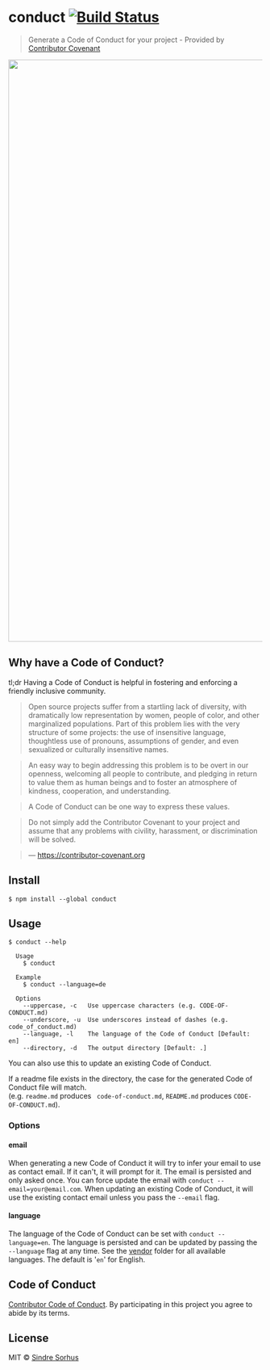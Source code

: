 # conduct [![Build Status](https://travis-ci.org/sindresorhus/conduct.svg?branch=master)](https://travis-ci.org/sindresorhus/conduct)

> Generate a Code of Conduct for your project - Provided by [Contributor Covenant](https://contributor-covenant.org)

<img src="screenshot.png" width="1153">


## Why have a Code of Conduct?

tl;dr Having a Code of Conduct is helpful in fostering and enforcing a friendly inclusive community.

> Open source projects suffer from a startling lack of diversity, with dramatically low representation by women, people of color, and other marginalized populations. Part of this problem lies with the very structure of some projects: the use of insensitive language, thoughtless use of pronouns, assumptions of gender, and even sexualized or culturally insensitive names.

> An easy way to begin addressing this problem is to be overt in our openness, welcoming all people to contribute, and pledging in return to value them as human beings and to foster an atmosphere of kindness, cooperation, and understanding.

> A Code of Conduct can be one way to express these values.

> Do not simply add the Contributor Covenant to your project and assume that any problems with civility, harassment, or discrimination will be solved.

> — https://contributor-covenant.org


## Install

```
$ npm install --global conduct
```


## Usage

```
$ conduct --help

  Usage
    $ conduct

  Example
    $ conduct --language=de

  Options
    --uppercase, -c   Use uppercase characters (e.g. CODE-OF-CONDUCT.md)
    --underscore, -u  Use underscores instead of dashes (e.g. code_of_conduct.md)
    --language, -l    The language of the Code of Conduct [Default: en]
    --directory, -d   The output directory [Default: .]
```

You can also use this to update an existing Code of Conduct.

If a readme file exists in the directory, the case for the generated Code of Conduct file will match.\
(e.g. `readme.md` produces ` code-of-conduct.md`, `README.md` produces `CODE-OF-CONDUCT.md`).

### Options

#### email

When generating a new Code of Conduct it will try to infer your email to use as contact email. If it can't, it will prompt for it. The email is persisted and only asked once. You can force update the email with `conduct --email=your@email.com`. When updating an existing Code of Conduct, it will use the existing contact email unless you pass the `--email` flag.

#### language

The language of the Code of Conduct can be set with `conduct --language=en`. The language is persisted and can be updated by passing the `--language` flag at any time. See the [vendor](/vendor) folder for all available languages. The default is '`en`' for English.


## Code of Conduct

[Contributor Code of Conduct](code-of-conduct.md). By participating in this project you agree to abide by its terms.


## License

MIT © [Sindre Sorhus](https://sindresorhus.com)
